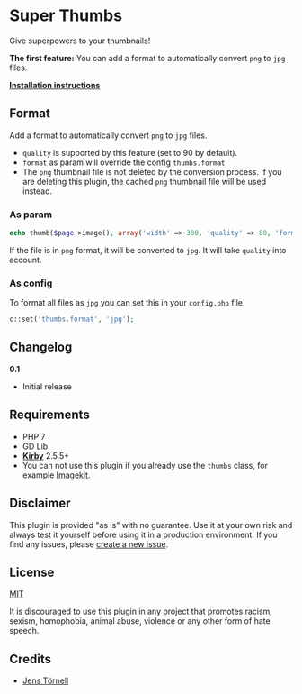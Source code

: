 # Super Thumbs

Give superpowers to your thumbnails!

**The first feature:** You can add a format to automatically convert `png` to `jpg` files.

**[Installation instructions](docs/install.md)**

## Format

Add a format to automatically convert `png` to `jpg` files.

- `quality` is supported by this feature (set to 90 by default).
- `format` as param will override the config `thumbs.format`
- The `png` thumbnail file is not deleted by the conversion process. If you are deleting this plugin, the cached `png` thumbnail file will be used instead.

### As param

```php
echo thumb($page->image(), array('width' => 300, 'quality' => 80, 'format' => 'jpg'));
```

If the file is in `png` format, it will be converted to `jpg`. It will take `quality` into account.

### As config

To format all files as `jpg` you can set this in your `config.php` file.

```php
c::set('thumbs.format', 'jpg');
```

## Changelog

**0.1**

- Initial release

## Requirements

- PHP 7
- GD Lib
- [**Kirby**](https://getkirby.com/) 2.5.5+
- You can not use this plugin if you already use the `thumbs` class, for example [Imagekit](https://github.com/fabianmichael/kirby-imagekit).

## Disclaimer

This plugin is provided "as is" with no guarantee. Use it at your own risk and always test it yourself before using it in a production environment. If you find any issues, please [create a new issue](https://github.com/username/plugin-name/issues/new).

## License

[MIT](https://opensource.org/licenses/MIT)

It is discouraged to use this plugin in any project that promotes racism, sexism, homophobia, animal abuse, violence or any other form of hate speech.

## Credits

- [Jens Törnell](https://github.com/jenstornell)